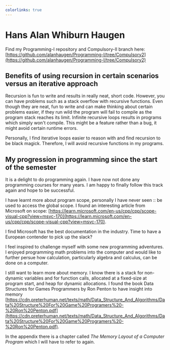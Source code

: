 ```yaml
---
colorlinks: true
---
```


# Hans Alan Whiburn Haugen

Find my Programming-I repository and Compulsory-II branch here: [https://github.com/alanhaugen/Programming-I/tree/Compulsory2](https://github.com/alanhaugen/Programming-I/tree/Compulsory2)

## Benefits of using recursion in certain scenarios versus an iterative approach

Recursion is fun to write and results in really neat, short code. However, you can have problems such as a stack overflow with recursive functions. Even though they are neat, fun to write and can make thinking about certain problems easier, if they run wild the program will fail to compile as the program stack reaches its limit. Infinite recursive loops results in programs which simply won't compile. This might be a feature rather than a bug, it might avoid certain runtime errors.

Personally, I find iterative loops easier to reason with and find recursion to be black magick. Therefore, I will avoid recursive functions in my programs.

## My progression in programming since the start of the semester

It is a delight to do programming again. I have now not done any programming courses for many years. I am happy to finally follow this track again and hope to be successful.

I have learnt more about program scope, personally I have never seen :: be used to access the global scope. I found an interesting article from Microsoft on scope: [https://learn.microsoft.com/en-us/cpp/cpp/scope-visual-cpp?view=msvc-170](https://learn.microsoft.com/en-us/cpp/cpp/scope-visual-cpp?view=msvc-170).

I find Microsoft has the best documentation in the industry. Time to have a European contender to pick up the slack?

I feel inspired to challenge myself with some new programming adventures. I enjoyed programming math problems into the computer and would like to further persue how calculation, particularly algebra and calculus, can be done on a computer.

I still want to learn more about memory. I know there is a stack for non-dynamic variables and for function calls, allocated at a fixed-size at program start, and heap for dynamic allocations. I found the book Data Structures for Games Programmers by Ron Penton to have insight into memory [https://cdn.preterhuman.net/texts/math/Data_Structure_And_Algorithms/Data%20Structure%20For%20Game%20Programers%20-%20Ron%20Penton.pdf](https://cdn.preterhuman.net/texts/math/Data_Structure_And_Algorithms/Data%20Structure%20For%20Game%20Programers%20-%20Ron%20Penton.pdf).

In the appendix there is a chapter called *The Memory Layout of a Computer Program* which I will have to refer to again.


